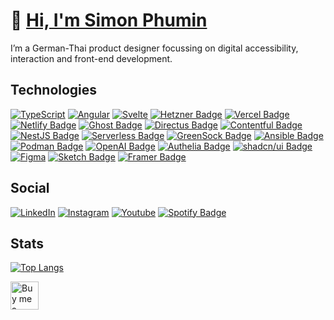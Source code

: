 # 👋 [Hi, I'm Simon Phumin](https://www.youtube.com/watch?v=dQw4w9WgXcQ)

I’m a German-Thai product designer focussing on digital accessibility, interaction and front-end development.

## Technologies

[![TypeScript](https://img.shields.io/badge/typescript-%23007ACC.svg?style=for-the-badge&logo=typescript&logoColor=white)](https://www.typescriptlang.org/)
[![Angular](https://img.shields.io/badge/Angular-DD0031?style=for-the-badge&logo=angular&logoColor=white)](https://angular.dev/)
[![Svelte](https://img.shields.io/badge/Svelte-4A4A55?style=for-the-badge&logo=svelte&logoColor=FF3E00)](https://svelte.dev/)
[![Hetzner Badge](https://img.shields.io/badge/Hetzner-D50C2D?logo=hetzner&logoColor=fff&style=for-the-badge)](https://www.hetzner.com/de/cloud/)
[![Vercel Badge](https://img.shields.io/badge/Vercel-000?logo=vercel&logoColor=fff&style=for-the-badge)](https://vercel.com/)
[![Netlify Badge](https://img.shields.io/badge/Netlify-00C7B7?logo=netlify&logoColor=fff&style=for-the-badge)](https://netlify.com/)
[![Ghost Badge](https://img.shields.io/badge/Ghost-15171A?logo=ghost&logoColor=fff&style=for-the-badge)](https://ghost.org/)
[![Directus Badge](https://img.shields.io/badge/Directus-263238?logo=directus&logoColor=fff&style=for-the-badge)](https://directus.io/)
[![Contentful Badge](https://img.shields.io/badge/Contentful-2478CC?logo=contentful&logoColor=fff&style=for-the-badge)](https://www.contentful.com/)
[![NestJS Badge](https://img.shields.io/badge/NestJS-E0234E?logo=nestjs&logoColor=fff&style=for-the-badge)](https://nestjs.com/)
[![Serverless Badge](https://img.shields.io/badge/Serverless-FD5750?logo=serverless&logoColor=fff&style=for-the-badge)](https://www.serverless.com/)
[![GreenSock Badge](https://img.shields.io/badge/GreenSock-88CE02?logo=greensock&logoColor=fff&style=for-the-badge)](https://gsap.com/)
[![Ansible Badge](https://img.shields.io/badge/Ansible-E00?logo=ansible&logoColor=fff&style=for-the-badge)](https://www.ansible.com/)
[![Podman Badge](https://img.shields.io/badge/Podman-892CA0?logo=podman&logoColor=fff&style=for-the-badge)](https://podman.io/)
[![OpenAI Badge](https://img.shields.io/badge/OpenAI-412991?logo=openai&logoColor=fff&style=for-the-badge)](https://openai.com/)
[![Authelia Badge](https://img.shields.io/badge/Authelia-113155?logo=authelia&logoColor=fff&style=for-the-badge)](https://www.authelia.com/)
[![shadcn/ui Badge](https://img.shields.io/badge/shadcn%2Fui-000?logo=shadcnui&logoColor=fff&style=for-the-badge)](https://www.shadcn-svelte.com/)
[![Figma](https://img.shields.io/badge/Figma-F24E1E?style=for-the-badge&logo=figma&logoColor=white)](https://www.figma.com/)
[![Sketch Badge](https://img.shields.io/badge/Sketch-F7B500?logo=sketch&logoColor=fff&style=for-the-badge)](https://www.sketch.com/)
[![Framer Badge](https://img.shields.io/badge/Framer-05F?logo=framer&logoColor=fff&style=for-the-badge)](https://www.framer.com/)

## Social

[![LinkedIn](https://img.shields.io/badge/LinkedIn-blue?style=for-the-badge&logo=linkedin&logoColor=white)](https://www.linkedin.com/in/simonschweikert/)
[![Instagram](https://img.shields.io/badge/Instagram-E4405F?style=for-the-badge&logo=instagram&logoColor=white)](https://instagram.com/simonphumin)
[![Youtube](https://img.shields.io/badge/YouTube-red?style=for-the-badge&logo=youtube&logoColor=white)](https://www.youtube.com/@simonphumin)
[![Spotify Badge](https://img.shields.io/badge/Spotify-1DB954?logo=spotify&logoColor=fff&style=for-the-badge)](https://open.spotify.com/user/simonphumin)

## Stats

[![Top Langs](https://github-readme-stats-git-masterrstaa-rickstaa.vercel.app/api/top-langs/?username=simonphumin&layout=compact&theme=gotham)](https://github.com/anuraghazra/github-readme-stats)

<p><a href="https://www.buymeacoffee.com/simonphumin"> <img align="left" src="https://cdn.buymeacoffee.com/buttons/v2/default-yellow.png" height="45" alt="Buy me a coffee logo" /></a></p><br><br>
